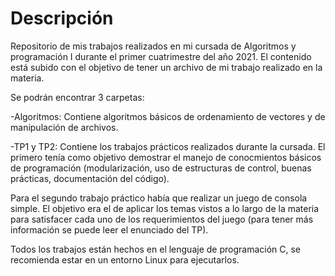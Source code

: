 # Descripción
Repositorio de mis trabajos realizados en mi cursada de Algoritmos y programación I durante el primer cuatrimestre del año 2021. El
contenido está subido con el objetivo de tener un archivo de mi trabajo realizado en la materia. 

Se podrán encontrar 3 carpetas:

-Algoritmos: Contiene algoritmos básicos de ordenamiento de vectores y de manipulación de archivos.

-TP1 y TP2: Contiene los trabajos prácticos realizados durante la cursada. El primero tenía como objetivo demostrar el manejo de
 conocmientos básicos de programación (modularización, uso de estructuras de control, buenas prácticas, documentación del código). 

Para el segundo trabajo práctico había que realizar un juego de consola simple. El objetivo era el de aplicar los temas vistos a lo
largo de la materia para satisfacer cada uno de los requerimientos del juego (para tener más información se puede leer el enunciado del 
TP).

 Todos los trabajos están hechos en el lenguaje de programación C, se recomienda estar en un entorno Linux para ejecutarlos.
